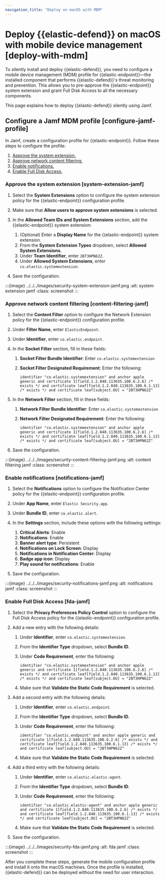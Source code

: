 ```yaml
---
navigation_title: "Deploy on macOS with MDM"
---
```


# Deploy {{elastic-defend}} on macOS with mobile device management [deploy-with-mdm]


To silently install and deploy {{elastic-defend}}, you need to configure a mobile device management (MDM) profile for {{elastic-endpoint}}—the installed component that performs {{elastic-defend}}'s threat monitoring and prevention. This allows you to pre-approve the {{elastic-endpoint}} system extension and grant Full Disk Access to all the necessary components.

This page explains how to deploy {{elastic-defend}} silently using Jamf.


## Configure a Jamf MDM profile [configure-jamf-profile]

In Jamf, create a configuration profile for {{elastic-endpoint}}. Follow these steps to configure the profile:

1. [Approve the system extension.](../../../solutions/security/configure-elastic-defend/deploy-on-macos-with-mdm.md#system-extension-jamf)
2. [Approve network content filtering.](../../../solutions/security/configure-elastic-defend/deploy-on-macos-with-mdm.md#content-filtering-jamf)
3. [Enable notifications.](../../../solutions/security/configure-elastic-defend/deploy-on-macos-with-mdm.md#notifications-jamf)
4. [Enable Full Disk Access.](../../../solutions/security/configure-elastic-defend/deploy-on-macos-with-mdm.md#fda-jamf)


### Approve the system extension [system-extension-jamf]

1. Select the **System Extensions** option to configure the system extension policy for the {{elastic-endpoint}} configuration profile.
2. Make sure that **Allow users to approve system extensions** is selected.
3. In the **Allowed Team IDs and System Extensions** section, add the {{elastic-endpoint}} system extension:

    1. (Optional) Enter a **Display Name** for the {{elastic-endpoint}} system extension.
    2. From the **System Extension Types** dropdown, select **Allowed System Extensions**.
    3. Under **Team Identifier**, enter `2BT3HPN62Z`.
    4. Under **Allowed System Extensions**, enter `co.elastic.systemextension`.

4. Save the configuration.

:::{image} ../../../images/security-system-extension-jamf.png
:alt: system extension jamf
:class: screenshot
:::


### Approve network content filtering [content-filtering-jamf]

1. Select the **Content Filter** option to configure the Network Extension policy for the {{elastic-endpoint}} configuration profile.
2. Under **Filter Name**, enter `ElasticEndpoint`.
3. Under **Identifier**, enter `co.elastic.endpoint`.
4. In the **Socket Filter** section, fill in these fields:

    1. **Socket Filter Bundle Identifier**: Enter `co.elastic.systemextension`
    2. **Socket Filter Designated Requirement**: Enter the following:

        ```shell
        identifier "co.elastic.systemextension" and anchor apple generic and certificate 1[field.1.2.840.113635.100.6.2.6] /* exists */ and certificate leaf[field.1.2.840.113635.100.6.1.13] /* exists */ and certificate leaf[subject.OU] = "2BT3HPN62Z"
        ```

5. In the **Network Filter** section, fill in these fields:

    1. **Network Filter Bundle Identifier**: Enter `co.elastic.systemextension`
    2. **Network Filter Designated Requirement**: Enter the following:

        ```shell
        identifier "co.elastic.systemextension" and anchor apple generic and certificate 1[field.1.2.840.113635.100.6.2.6] /* exists */ and certificate leaf[field.1.2.840.113635.100.6.1.13] /* exists */ and certificate leaf[subject.OU] = "2BT3HPN62Z"
        ```

6. Save the configuration.

:::{image} ../../../images/security-content-filtering-jamf.png
:alt: content filtering jamf
:class: screenshot
:::


### Enable notifications [notifications-jamf]

1. Select the **Notifications** option to configure the Notification Center policy for the {{elastic-endpoint}} configuration profile.
2. Under **App Name**, enter `Elastic Security.app`.
3. Under **Bundle ID**, enter `co.elastic.alert`.
4. In the **Settings** section, include these options with the following settings:

    1. **Critical Alerts**: Enable
    2. **Notifications**: Enable
    3. **Banner alert type**: Persistent
    4. **Notifications on Lock Screen**: Display
    5. **Notifications in Notification Center**: Display
    6. **Badge app icon**: Display
    7. **Play sound for notifications**: Enable

5. Save the configuration.

:::{image} ../../../images/security-notifications-jamf.png
:alt: notifications jamf
:class: screenshot
:::


### Enable Full Disk Access [fda-jamf]

1. Select the **Privacy Preferences Policy Control** option to configure the Full Disk Access policy for the {{elastic-endpoint}} configuration profile.
2. Add a new entry with the following details:

    1. Under **Identifier**, enter `co.elastic.systemextension`.
    2. From the **Identifier Type** dropdown, select **Bundle ID**.
    3. Under **Code Requirement**, enter the following:

        ```shell
        identifier "co.elastic.systemextension" and anchor apple generic and certificate 1[field.1.2.840.113635.100.6.2.6] /* exists */ and certificate leaf[field.1.2.840.113635.100.6.1.13] /* exists */ and certificate leaf[subject.OU] = "2BT3HPN62Z"
        ```

    4. Make sure that **Validate the Static Code Requirement** is selected.

3. Add a second entry with the following details:

    1. Under **Identifier**, enter `co.elastic.endpoint`.
    2. From the **Identifier Type** dropdown, select **Bundle ID**.
    3. Under **Code Requirement**, enter the following:

        ```shell
        identifier "co.elastic.endpoint" and anchor apple generic and certificate 1[field.1.2.840.113635.100.6.2.6] /* exists */ and certificate leaf[field.1.2.840.113635.100.6.1.13] /* exists */ and certificate leaf[subject.OU] = "2BT3HPN62Z"
        ```

    4. Make sure that **Validate the Static Code Requirement** is selected.

4. Add a third entry with the following details:

    1. Under **Identifier**,  enter `co.elastic.elastic-agent`.
    2. From the **Identifier Type** dropdown, select **Bundle ID**.
    3. Under **Code Requirement**, enter the following:

        ```shell
        identifier "co.elastic.elastic-agent" and anchor apple generic and certificate 1[field.1.2.840.113635.100.6.2.6] /* exists */ and certificate leaf[field.1.2.840.113635.100.6.1.13] /* exists */ and certificate leaf[subject.OU] = "2BT3HPN62Z"
        ```

    4. Make sure that **Validate the Static Code Requirement** is selected.

5. Save the configuration.

:::{image} ../../../images/security-fda-jamf.png
:alt: fda jamf
:class: screenshot
:::

After you complete these steps, generate the mobile configuration profile and install it onto the macOS machines. Once the profile is installed, {{elastic-defend}} can be deployed without the need for user interaction.
